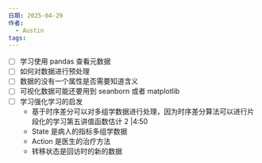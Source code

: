```yaml
---
日期: 2025-04-29
作者:
  - Austin
tags:
---
```


- [ ] 学习使用 pandas 查看元数据
- [ ] 如何对数据进行预处理
- [ ] 数据的没有一个属性是否需要知道含义
- [ ] 可视化数据可能还要用到 seanborn  或者 matplotlib
- [ ] 学习强化学习的启发
	- 基于时序差分可以对多组学数据进行处理，因为时序差分算法可以进行片段化的学习第五讲值函数估计 2 |4:50
	- State 是病人的指标多组学数据
	- Action 是医生的治疗方法
	- 转移状态是回访时的新的数据